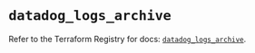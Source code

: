 # `datadog_logs_archive`

Refer to the Terraform Registry for docs: [`datadog_logs_archive`](https://registry.terraform.io/providers/datadog/datadog/3.48.0/docs/resources/logs_archive).
